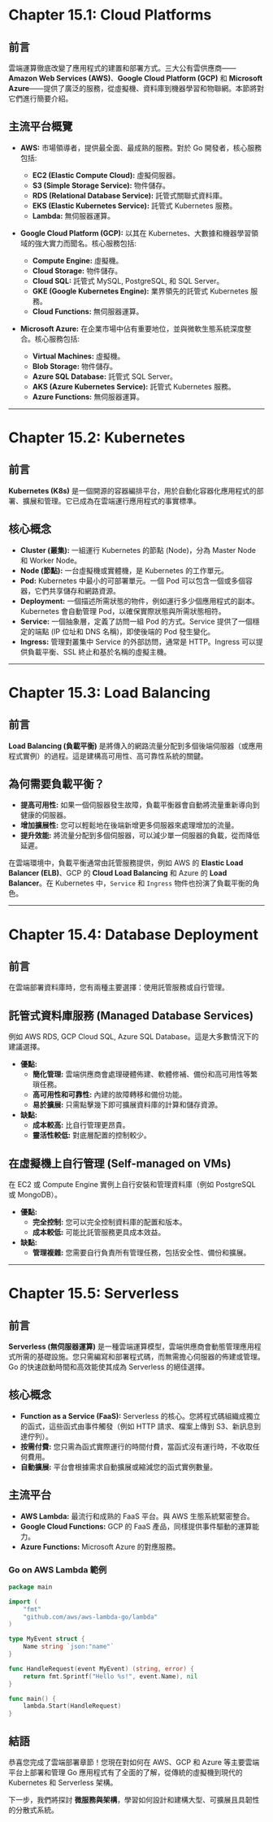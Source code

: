 # Chapter 15.1: Cloud Platforms

## 前言
雲端運算徹底改變了應用程式的建置和部署方式。三大公有雲供應商——**Amazon Web Services (AWS)**、**Google Cloud Platform (GCP)** 和 **Microsoft Azure**——提供了廣泛的服務，從虛擬機、資料庫到機器學習和物聯網。本節將對它們進行簡要介紹。

## 主流平台概覽
- **AWS:** 市場領導者，提供最全面、最成熟的服務。對於 Go 開發者，核心服務包括:
    - **EC2 (Elastic Compute Cloud):** 虛擬伺服器。
    - **S3 (Simple Storage Service):** 物件儲存。
    - **RDS (Relational Database Service):** 託管式關聯式資料庫。
    - **EKS (Elastic Kubernetes Service):** 託管式 Kubernetes 服務。
    - **Lambda:** 無伺服器運算。

- **Google Cloud Platform (GCP):** 以其在 Kubernetes、大數據和機器學習領域的強大實力而聞名。核心服務包括:
    - **Compute Engine:** 虛擬機。
    - **Cloud Storage:** 物件儲存。
    - **Cloud SQL:** 託管式 MySQL, PostgreSQL, 和 SQL Server。
    - **GKE (Google Kubernetes Engine):** 業界領先的託管式 Kubernetes 服務。
    - **Cloud Functions:** 無伺服器運算。

- **Microsoft Azure:** 在企業市場中佔有重要地位，並與微軟生態系統深度整合。核心服務包括:
    - **Virtual Machines:** 虛擬機。
    - **Blob Storage:** 物件儲存。
    - **Azure SQL Database:** 託管式 SQL Server。
    - **AKS (Azure Kubernetes Service):** 託管式 Kubernetes 服務。
    - **Azure Functions:** 無伺服器運算。

---

# Chapter 15.2: Kubernetes

## 前言
**Kubernetes (K8s)** 是一個開源的容器編排平台，用於自動化容器化應用程式的部署、擴展和管理。它已成為在雲端運行應用程式的事實標準。

## 核心概念
- **Cluster (叢集):** 一組運行 Kubernetes 的節點 (Node)，分為 Master Node 和 Worker Node。
- **Node (節點):** 一台虛擬機或實體機，是 Kubernetes 的工作單元。
- **Pod:** Kubernetes 中最小的可部署單元。一個 Pod 可以包含一個或多個容器，它們共享儲存和網路資源。
- **Deployment:** 一個描述所需狀態的物件，例如運行多少個應用程式的副本。Kubernetes 會自動管理 Pod，以確保實際狀態與所需狀態相符。
- **Service:** 一個抽象層，定義了訪問一組 Pod 的方式。Service 提供了一個穩定的端點 (IP 位址和 DNS 名稱)，即使後端的 Pod 發生變化。
- **Ingress:** 管理對叢集中 Service 的外部訪問，通常是 HTTP。Ingress 可以提供負載平衡、SSL 終止和基於名稱的虛擬主機。

---

# Chapter 15.3: Load Balancing

## 前言
**Load Balancing (負載平衡)** 是將傳入的網路流量分配到多個後端伺服器（或應用程式實例）的過程。這是建構高可用性、高可靠性系統的關鍵。

## 為何需要負載平衡？
- **提高可用性:** 如果一個伺服器發生故障，負載平衡器會自動將流量重新導向到健康的伺服器。
- **增加擴展性:** 您可以輕鬆地在後端新增更多伺服器來處理增加的流量。
- **提升效能:** 將流量分配到多個伺服器，可以減少單一伺服器的負載，從而降低延遲。

在雲端環境中，負載平衡通常由託管服務提供，例如 AWS 的 **Elastic Load Balancer (ELB)**、GCP 的 **Cloud Load Balancing** 和 Azure 的 **Load Balancer**。在 Kubernetes 中，`Service` 和 `Ingress` 物件也扮演了負載平衡的角色。

---

# Chapter 15.4: Database Deployment

## 前言
在雲端部署資料庫時，您有兩種主要選擇：使用託管服務或自行管理。

## 託管式資料庫服務 (Managed Database Services)
例如 AWS RDS, GCP Cloud SQL, Azure SQL Database。這是大多數情況下的建議選擇。
- **優點:**
    - **簡化管理:** 雲端供應商會處理硬體佈建、軟體修補、備份和高可用性等繁瑣任務。
    - **高可用性和可靠性:** 內建的故障轉移和備份功能。
    - **易於擴展:** 只需點擊幾下即可擴展資料庫的計算和儲存資源。
- **缺點:**
    - **成本較高:** 比自行管理更昂貴。
    - **靈活性較低:** 對底層配置的控制較少。

## 在虛擬機上自行管理 (Self-managed on VMs)
在 EC2 或 Compute Engine 實例上自行安裝和管理資料庫（例如 PostgreSQL 或 MongoDB）。
- **優點:**
    - **完全控制:** 您可以完全控制資料庫的配置和版本。
    - **成本較低:** 可能比託管服務更具成本效益。
- **缺點:**
    - **管理複雜:** 您需要自行負責所有管理任務，包括安全性、備份和擴展。

---

# Chapter 15.5: Serverless

## 前言
**Serverless (無伺服器運算)** 是一種雲端運算模型，雲端供應商會動態管理應用程式所需的基礎設施。您只需編寫和部署程式碼，而無需擔心伺服器的佈建或管理。Go 的快速啟動時間和高效能使其成為 Serverless 的絕佳選擇。

## 核心概念
- **Function as a Service (FaaS):** Serverless 的核心。您將程式碼組織成獨立的函式，這些函式由事件觸發（例如 HTTP 請求、檔案上傳到 S3、新訊息到達佇列）。
- **按需付費:** 您只需為函式實際運行的時間付費，當函式沒有運行時，不收取任何費用。
- **自動擴展:** 平台會根據需求自動擴展或縮減您的函式實例數量。

## 主流平台
- **AWS Lambda:** 最流行和成熟的 FaaS 平台。與 AWS 生態系統緊密整合。
- **Google Cloud Functions:** GCP 的 FaaS 產品，同樣提供事件驅動的運算能力。
- **Azure Functions:** Microsoft Azure 的對應服務。

### Go on AWS Lambda 範例
```go
package main

import (
	"fmt"
	"github.com/aws/aws-lambda-go/lambda"
)

type MyEvent struct {
	Name string `json:"name"`
}

func HandleRequest(event MyEvent) (string, error) {
	return fmt.Sprintf("Hello %s!", event.Name), nil
}

func main() {
	lambda.Start(HandleRequest)
}
```

## 結語
恭喜您完成了雲端部署章節！您現在對如何在 AWS、GCP 和 Azure 等主要雲端平台上部署和管理 Go 應用程式有了全面的了解，從傳統的虛擬機到現代的 Kubernetes 和 Serverless 架構。

下一步，我們將探討 **微服務與架構**，學習如何設計和建構大型、可擴展且具韌性的分散式系統。
